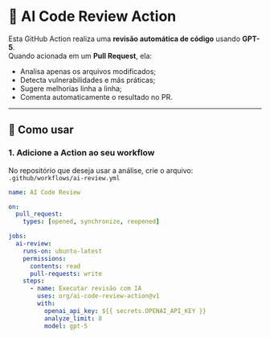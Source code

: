 # 🤖 AI Code Review Action

Esta GitHub Action realiza uma **revisão automática de código** usando **GPT-5**.  
Quando acionada em um **Pull Request**, ela:

- Analisa apenas os arquivos modificados;
- Detecta vulnerabilidades e más práticas;
- Sugere melhorias linha a linha;
- Comenta automaticamente o resultado no PR.

---

## 🚀 Como usar

### 1. Adicione a Action ao seu workflow

No repositório que deseja usar a análise, crie o arquivo:
`.github/workflows/ai-review.yml`

```yaml
name: AI Code Review

on:
  pull_request:
    types: [opened, synchronize, reopened]

jobs:
  ai-review:
    runs-on: ubuntu-latest
    permissions:
      contents: read
      pull-requests: write
    steps:
      - name: Executar revisão com IA
        uses: org/ai-code-review-action@v1
        with:
          openai_api_key: ${{ secrets.OPENAI_API_KEY }}
          analyze_limit: 8
          model: gpt-5
```

